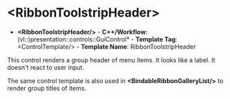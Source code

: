 # \<RibbonToolstripHeader\>

- **\<RibbonToolstripHeader/\>** - **C++/Workflow**: (vl::)presentation::controls::GuiControl* - **Template Tag**: \<ControlTemplate/\> - **Template Name**: RibbonToolstripHeader

This control renders a group header of menu items. It looks like a label. It doesn't react to user input.

The same control template is also used in **\<BindableRibbonGalleryList/\>** to render group titles of items.

